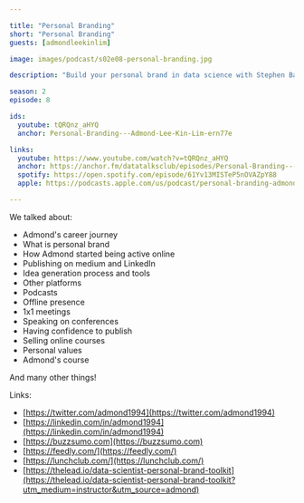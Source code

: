```yaml
---

title: "Personal Branding"
short: "Personal Branding"
guests: [admondleekinlim]

image: images/podcast/s02e08-personal-branding.jpg

description: "Build your personal brand in data science with Stephen Bailey. Learn LinkedIn strategies, content creation, and career visibility tactics."

season: 2
episode: 8

ids:
  youtube: tQRQnz_aHYQ
  anchor: Personal-Branding---Admond-Lee-Kin-Lim-ern77e

links:
  youtube: https://www.youtube.com/watch?v=tQRQnz_aHYQ
  anchor: https://anchor.fm/datatalksclub/episodes/Personal-Branding---Admond-Lee-Kin-Lim-ern77e
  spotify: https://open.spotify.com/episode/61Yv13MISTeP5nOVAZpY88
  apple: https://podcasts.apple.com/us/podcast/personal-branding-admond-lee-kin-lim/id1541710331?i=1000511761026

---
```


We talked about:

- Admond's career journey
- What is personal brand
- How Admond started being active online
- Publishing on medium and LinkedIn
- Idea generation process and tools
- Other platforms 
- Podcasts
- Offline presence 
- 1x1 meetings
- Speaking on conferences
- Having confidence to publish
- Selling online courses
- Personal values
- Admond's course

And many other things!

Links: 

- [https://twitter.com/admond1994](https://twitter.com/admond1994)
- [https://linkedin.com/in/admond1994](https://linkedin.com/in/admond1994)
- [https://buzzsumo.com](https://buzzsumo.com)
- [https://feedly.com/](https://feedly.com/)
- [https://lunchclub.com/](https://lunchclub.com/)
- [https://thelead.io/data-scientist-personal-brand-toolkit](https://thelead.io/data-scientist-personal-brand-toolkit?utm_medium=instructor&utm_source=admond)